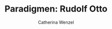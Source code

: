 ---
layout: redirect
title: "6. Paradigmen: Rudolf Otto"
author: "Catherina Wenzel"
session: 6
tags: [6,slides]
image: 06_Vishnu_BhagavadGita-upscaled.jpg
redirect: https://olat-ce.server.uni-frankfurt.de/olat/auth/RepositoryEntry/21098758150/CourseNode/93668888136198/06_VL_Das_Heilige_28.5.pptx 
---